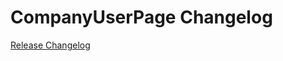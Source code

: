 # CompanyUserPage Changelog

[Release Changelog](https://github.com/spryker-shop/company-user-page/releases)
